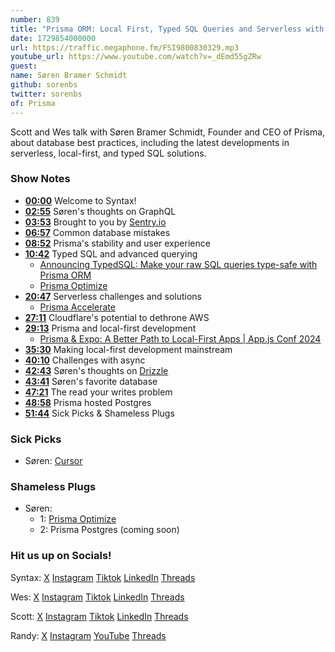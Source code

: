 ```yaml
---
number: 839
title: "Prisma ORM: Local First, Typed SQL Queries and Serverless with Søren Bramer Schmidt"
date: 1729854000000
url: https://traffic.megaphone.fm/FSI9800830329.mp3
youtube_url: https://www.youtube.com/watch?v=_dEmd55gZRw
guest: 
name: Søren Bramer Schmidt
github: sorenbs
twitter: sorenbs
of: Prisma
---
```


Scott and Wes talk with Søren Bramer Schmidt, Founder and CEO of Prisma, about database best practices, including the latest developments in serverless, local-first, and typed SQL solutions.

### Show Notes

* **[00:00](#t=00:00)** Welcome to Syntax!
* **[02:55](#t=02:55)** Søren's thoughts on GraphQL
* **[03:53](#t=03:53)** Brought to you by [Sentry.io](https://sentry.io)
* **[06:57](#t=06:57)** Common database mistakes
* **[08:52](#t=08:52)** Prisma's stability and user experience
* **[10:42](#t=10:42)** Typed SQL and advanced querying
  * [Announcing TypedSQL: Make your raw SQL queries type-safe with Prisma ORM](https://www.prisma.io/blog/announcing-typedsql-make-your-raw-sql-queries-type-safe-with-prisma-orm)
  * [Prisma Optimize](https://www.prisma.io/data-platform/optimize)
* **[20:47](#t=20:47)** Serverless challenges and solutions
  * [Prisma Accelerate](https://www.prisma.io/data-platform/accelerate)
* **[27:11](#t=27:11)** Cloudflare's potential to dethrone AWS
* **[29:13](#t=29:13)** Prisma and local-first development
  * [Prisma & Expo: A Better Path to Local-First Apps | App.js Conf 2024](https://www.youtube.com/watch?v=keZYUjAYSJM)
* **[35:30](#t=35:30)** Making local-first development mainstream
* **[40:10](#t=40:10)** Challenges with async
* **[42:43](#t=42:43)** Søren's thoughts on [Drizzle](https://orm.drizzle.team/)
* **[43:41](#t=43:41)** Søren's favorite database
* **[47:21](#t=47:21)** The read your writes problem
* **[48:58](#t=48:58)** Prisma hosted Postgres
* **[51:44](#t=51:44)** Sick Picks & Shameless Plugs

### Sick Picks

- Søren: [Cursor](https://www.cursor.com/)

### Shameless Plugs

- Søren:
  - 1: [Prisma Optimize](https://www.prisma.io/blog/prisma-optimize-early-access)
  - 2: Prisma Postgres (coming soon)

### Hit us up on Socials!

Syntax: [X](https://twitter.com/syntaxfm) [Instagram](https://www.instagram.com/syntax_fm/) [Tiktok](https://www.tiktok.com/@syntaxfm) [LinkedIn](https://www.linkedin.com/company/96077407/admin/feed/posts/) [Threads](https://www.threads.net/@syntax_fm)

Wes: [X](https://twitter.com/wesbos) [Instagram](https://www.instagram.com/wesbos/) [Tiktok](https://www.tiktok.com/@wesbos) [LinkedIn](https://www.linkedin.com/in/wesbos/) [Threads](https://www.threads.net/@wesbos)

Scott: [X](https://twitter.com/stolinski) [Instagram](https://www.instagram.com/stolinski/) [Tiktok](https://www.tiktok.com/@stolinski) [LinkedIn](https://www.linkedin.com/in/stolinski/) [Threads](https://www.threads.net/@stolinski)

Randy: [X](https://twitter.com/randyrektor) [Instagram](https://www.instagram.com/randyrektor/) [YouTube](https://www.youtube.com/@randyrektor) [Threads](https://www.threads.net/@randyrektor)